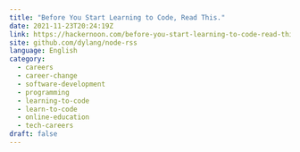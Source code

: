 ```yaml
---
title: "Before You Start Learning to Code, Read This."
date: 2021-11-23T20:24:19Z
link: https://hackernoon.com/before-you-start-learning-to-code-read-this?source=rss&utm_medium=RSS&utm_source=news.12bit.vn
site: github.com/dylang/node-rss
language: English
category:
  - careers
  - career-change
  - software-development
  - programming
  - learning-to-code
  - learn-to-code
  - online-education
  - tech-careers
draft: false
---
```

